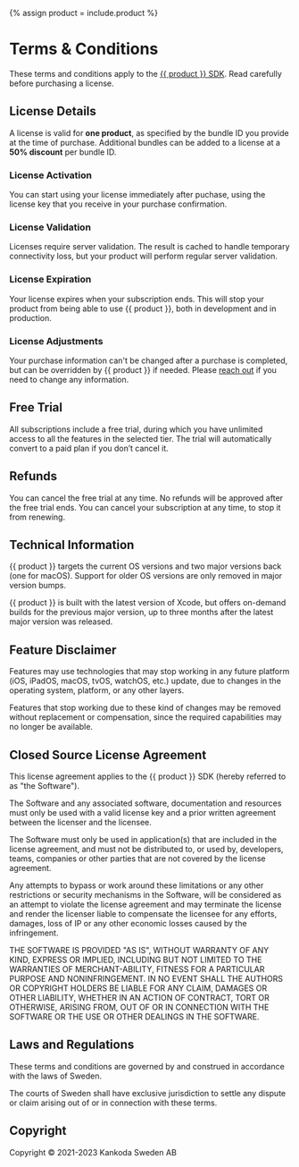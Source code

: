{% assign product = include.product %}


# Terms & Conditions

These terms and conditions apply to the [{{ product }} SDK]({{include.url}}). Read carefully before purchasing a license.

## License Details

A license is valid for **one product**, as specified by the bundle ID you provide at the time of purchase.
Additional bundles can be added to a license at a **50% discount** per bundle ID.


### License Activation

You can start using your license immediately after puchase, using the license key that you receive in your purchase confirmation.


### License Validation

Licenses require server validation. The result is cached to handle temporary connectivity loss, but your product will perform regular server validation.


### License Expiration

Your license expires when your subscription ends. This will stop your product from being able to use {{ product }}, both in development and in production.


### License Adjustments

Your purchase information can't be changed after a purchase is completed, but can be overridden by {{ product }} if needed. Please [reach out]({{site.email_url}}) if you need to change any information.


## Free Trial

All subscriptions include a free trial, during which you have unlimited access to all the features in the selected tier. The trial will automatically convert to a paid plan if you don’t cancel it.


## Refunds

You can cancel the free trial at any time. No refunds will be approved after the free trial ends. You can cancel your subscription at any time, to stop it from renewing.


## Technical Information

{{ product }} targets the current OS versions and two major versions back (one for macOS). Support for older OS versions are only removed in major version bumps.

{{ product }} is built with the latest version of Xcode, but offers on-demand builds for the previous major version, up to three months after the latest major version was released. 


## Feature Disclaimer

Features may use technologies that may stop working in any future platform (iOS, iPadOS, macOS, tvOS, watchOS, etc.) update, due to changes in the operating system, platform, or any other layers.

Features that stop working due to these kind of changes may be removed without replacement or compensation, since the required capabilities may no longer be available.


## Closed Source License Agreement

This license agreement applies to the {{ product }} SDK (hereby referred to as "the Software").

The Software and any associated software, documentation and resources  must only be used with a valid license key and a prior written agreement between the licenser and the licensee.

The Software must only be used in application(s) that are included in the license agreement, and must not be distributed to, or used by, developers, teams, companies or other parties that are not covered by the license agreement.

Any attempts to bypass or work around these limitations or any other restrictions or security mechanisms in the Software, will be considered as an attempt to violate the license agreement and may terminate the license and render the licenser liable to compensate the licensee for any efforts, damages, loss of IP or any other economic losses caused by the infringement.

THE SOFTWARE IS PROVIDED "AS IS", WITHOUT WARRANTY OF ANY KIND, EXPRESS OR IMPLIED, INCLUDING BUT NOT LIMITED TO THE WARRANTIES OF MERCHANT-ABILITY, FITNESS FOR A PARTICULAR PURPOSE AND NONINFRINGEMENT. IN NO EVENT SHALL THE AUTHORS OR COPYRIGHT HOLDERS BE LIABLE FOR ANY CLAIM, DAMAGES OR OTHER LIABILITY, WHETHER IN AN ACTION OF CONTRACT, TORT OR OTHERWISE, ARISING FROM, OUT OF OR IN CONNECTION WITH THE SOFTWARE OR THE USE OR OTHER DEALINGS IN THE SOFTWARE.


## Laws and Regulations

These terms and conditions are governed by and construed in accordance with the laws of Sweden.

The courts of Sweden shall have exclusive jurisdiction to settle any dispute or claim arising out of or in connection with these terms.


## Copyright

Copyright © 2021-2023 Kankoda Sweden AB